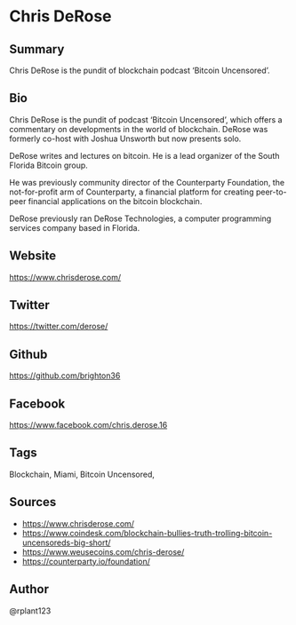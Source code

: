 # Chris DeRose

## Summary
Chris DeRose is the pundit of blockchain podcast ‘Bitcoin Uncensored’.

## Bio
Chris DeRose is the pundit of podcast ‘Bitcoin Uncensored’, which offers a commentary on developments in the world of blockchain. DeRose was formerly co-host with Joshua Unsworth but now presents solo.

DeRose writes and lectures on bitcoin. He is a lead organizer of the South Florida Bitcoin group. 

He was previously community director of the Counterparty Foundation, the not-for-profit arm of Counterparty, a financial platform for creating peer-to-peer financial applications on the bitcoin blockchain. 

DeRose previously ran DeRose Technologies, a computer programming services company based in Florida. 

## Website
https://www.chrisderose.com/

## Twitter
https://twitter.com/derose/

## Github
https://github.com/brighton36

## Facebook
https://www.facebook.com/chris.derose.16

## Tags
Blockchain, Miami, Bitcoin Uncensored,  

## Sources
* https://www.chrisderose.com/
* https://www.coindesk.com/blockchain-bullies-truth-trolling-bitcoin-uncensoreds-big-short/
* https://www.weusecoins.com/chris-derose/
* https://counterparty.io/foundation/

## Author
@rplant123
